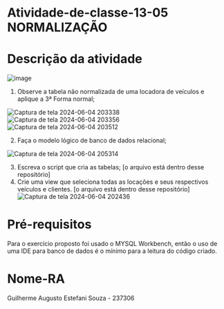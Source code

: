 # Atividade-de-classe-13-05 NORMALIZAÇÃO

# Descrição da atividade

![image](https://github.com/itsguisouza/Atividade-de-classe-13-05/assets/165524574/76aa69fe-c962-43e3-af5c-9c2a1a827b22)

1) Observe a tabela não normalizada de uma locadora de veículos e aplique a 3ª Forma normal;
   
![Captura de tela 2024-06-04 203338](https://github.com/itsguisouza/Atividade-de-classe-13-05/assets/165524574/fe870c0d-b181-4deb-b34e-79f04b1390b2)
![Captura de tela 2024-06-04 203356](https://github.com/itsguisouza/Atividade-de-classe-13-05/assets/165524574/622e607f-daa0-4577-9122-af46ef6440dd)
![Captura de tela 2024-06-04 203512](https://github.com/itsguisouza/Atividade-de-classe-13-05/assets/165524574/f43828e8-ca86-495a-af52-c16aba98f4ef)
   
2) Faça o modelo lógico de banco de dados relacional;

![Captura de tela 2024-06-04 205314](https://github.com/itsguisouza/Atividade-de-classe-13-05/assets/165524574/c1c26837-cf69-4d7d-b075-79b66ef151d1)
   
3) Escreva o script que cria as tabelas; [o arquivo está dentro desse repositório]
4) Crie uma view que seleciona todas as locações e seus respectivos veículos e clientes. [o arquivo está dentro desse repositório]
   ![Captura de tela 2024-06-04 202436](https://github.com/itsguisouza/Atividade-de-classe-13-05/assets/165524574/0cfda4a2-8d9f-4698-a955-4f62536e8d57)

# Pré-requisitos

Para o exercício proposto foi usado o MYSQL Workbench, então o uso de uma IDE para banco de dados é o mínimo para a leitura do código criado.

# Nome-RA

Guilherme Augusto Estefani Souza - 237306
